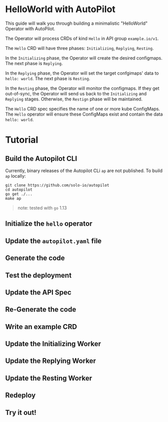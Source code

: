 # HelloWorld with AutoPilot

This guide will walk you through building a minimalistic "HelloWorld" Operator with AutoPilot.

The Operator will process CRDs of kind `Hello` in API group `example.io/v1`.

The `Hello` CRD will have three phases: `Initializing`, `Replying`, `Resting`.

In the `Initializing` phase, the Operator will create the desired configmaps. The next phase is `Replying`.

In the `Replying` phase, the Operator will set the target confgimaps' data to `hello: world`. The next phase is `Resting`.

In the `Resting` phase, the Operator will monitor the configmaps. If they get out-of-sync, 
the Operator will send us back to the `Initializing` and `Replying` stages. Otherwise, the `Restign` phase will be maintained.

The `Hello` CRD spec specifies the name of one or more kube ConfigMaps. The `Hello` operator will ensure 
these ConfigMaps exist and contain the data `hello: world`.

# Tutorial

## Build the Autopilot CLI

Currently, binary releases of the Autopilot CLi `ap` are not published. To build `ap` locally:

```
git clone https://github.com/solo-io/autopilot
cd autopilot
go get ./...
make ap

```

> note: tested with `go` 1.13





## Initialize the `hello` operator
## Update the `autopilot.yaml` file
## Generate the code
## Test the deployment
## Update the API Spec
## Re-Generate the code
## Write an example CRD
## Update the Initializing Worker
## Update the Replying Worker
## Update the Resting Worker
## Redeploy
## Try it out!
